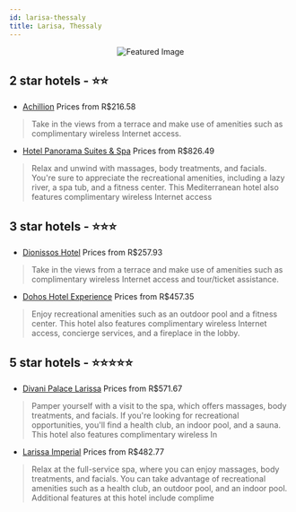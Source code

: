 ```yaml
---
id: larisa-thessaly
title: Larisa, Thessaly
---
```


<center><img src="https://i.travelapi.com/hotels/2000000/1830000/1828600/1828510/644ed6e6_z.jpg" alt="Featured Image" /></center>


##  2 star hotels - ⭐️⭐️

-    [Achillion](https://us.hurb.com/hotels/larisa/achillion-JNP-JP205287?cmp=18055) Prices from R$216.58
   > Take in the views from a terrace and make use of amenities such as complimentary wireless Internet access.
-    [Hotel Panorama Suites & Spa](https://us.hurb.com/hotels/larisa/hotel-panorama-suites-spa-JNP-JP762417?cmp=18055) Prices from R$826.49
   > Relax and unwind with massages, body treatments, and facials. You're sure to appreciate the recreational amenities, including a lazy river, a spa tub, and a fitness center. This Mediterranean hotel also features complimentary wireless Internet access

##  3 star hotels - ⭐️⭐️⭐️

-    [Dionissos Hotel](https://us.hurb.com/hotels/larisa/dionissos-hotel-JNP-JP059564?cmp=18055) Prices from R$257.93
   > Take in the views from a terrace and make use of amenities such as complimentary wireless Internet access and tour/ticket assistance.
-    [Dohos Hotel Experience](https://us.hurb.com/hotels/larisa/dohos-hotel-experience-JNP-JP950608?cmp=18055) Prices from R$457.35
   > Enjoy recreational amenities such as an outdoor pool and a fitness center. This hotel also features complimentary wireless Internet access, concierge services, and a fireplace in the lobby.

##  5 star hotels - ⭐️⭐️⭐️⭐️⭐️

-    [Divani Palace Larissa](https://us.hurb.com/hotels/larisa/divani-palace-larissa-JNP-JP329769?cmp=18055) Prices from R$571.67
   > Pamper yourself with a visit to the spa, which offers massages, body treatments, and facials. If you're looking for recreational opportunities, you'll find a health club, an indoor pool, and a sauna. This hotel also features complimentary wireless In
-    [Larissa Imperial](https://us.hurb.com/hotels/larisa/larissa-imperial-JNP-JP070418?cmp=18055) Prices from R$482.77
   > Relax at the full-service spa, where you can enjoy massages, body treatments, and facials. You can take advantage of recreational amenities such as a health club, an outdoor pool, and an indoor pool. Additional features at this hotel include complime
